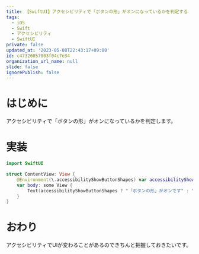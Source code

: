 ```yaml
---
title: 【SwiftUI】アクセシビリティで「ボタンの形」がオンになっているかを判定する
tags:
  - iOS
  - Swift
  - アクセシビリティ
  - SwiftUI
private: false
updated_at: '2023-05-08T22:43:17+09:00'
id: c47326057003f04c7e34
organization_url_name: null
slide: false
ignorePublish: false
---
```

# はじめに
アクセシビリティで「ボタンの形」がオンになっているかを判定します。

# 実装
```swift
import SwiftUI

struct ContentView: View {
    @Environment(\.accessibilityShowButtonShapes) var accessibilityShowButtonShapes
    var body: some View {
        Text(accessibilityShowButtonShapes ? "「ボタンの形」がオンです" : "「ボタンの形」がオフです")
    }
}
```

# おわり
アクセシビリティでUIが変わることがあるのできちんと把握しておきたいです。

